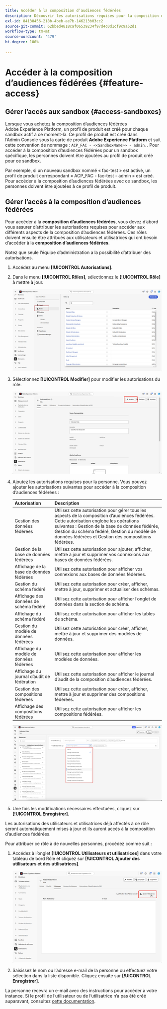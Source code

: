 ```yaml
---
title: Accéder à la composition d’audiences fédérées
description: Découvrir les autorisations requises pour la composition d’audiences fédérées
exl-id: 84138456-218b-4beb-ae7b-146213b03cc2
source-git-commit: 62bbed4818caf06539234f97d4c0d1cf9c9a52d1
workflow-type: tm+mt
source-wordcount: '479'
ht-degree: 100%

---
```


# Accéder à la composition d’audiences fédérées {#feature-access}

## Gérer l’accès aux sandbox {#access-sandboxes}

Lorsque vous achetez la composition d’audiences fédérées Adobe Experience Platform, un profil de produit est créé pour chaque sandbox actif à ce moment-là. Ce profil de produit est créé dans l’Admin Console sous la carte de produit **Adobe Experience Platform** et suit cette convention de nommage : `ACP_FAC - <<SandboxName>> - admin.`. Pour accéder à la composition d’audiences fédérées pour un sandbox spécifique, les personnes doivent être ajoutées au profil de produit créé pour ce sandbox.

Par exemple, si un nouveau sandbox nommé « fac-test » est activé, un profil de produit correspondant « ACP_FAC - fac-test - admin » est créé. Pour accéder à la composition d’audiences fédérées avec ce sandbox, les personnes doivent être ajoutées à ce profil de produit.

## Gérer l’accès à la composition d’audiences fédérées

Pour accéder à la **composition d’audiences fédérées**, vous devez d’abord vous assurer d’attribuer les autorisations requises pour accéder aux différents aspects de la composition d’audiences fédérées. Ces rôles doivent ensuite être attribués aux utilisateurs et utilisatrices qui ont besoin d’accéder à la **composition d’audiences fédérées**.

Notez que seule l’équipe d’administration a la possibilité d’attribuer des autorisations.

1. Accédez au menu **[!UICONTROL Autorisations]**.

1. Dans le menu **[!UICONTROL Rôles]**, sélectionnez le **[!UICONTROL Rôle]** à mettre à jour.

   ![](assets/access_fda_1.png)

1. Sélectionnez **[!UICONTROL Modifier]** pour modifier les autorisations du rôle.

   ![](assets/access_fda_2.png)

1. Ajoutez les autorisations requises pour la personne. Vous pouvez ajouter les autorisations suivantes pour accéder à la composition d’audiences fédérées :

   | Autorisation | Description |
   | ---------- | ----------- |
   | Gestion des données fédérées | Utilisez cette autorisation pour gérer tous les aspects de la composition d’audiences fédérées. Cette autorisation englobe les opérations suivantes : Gestion de la base de données fédérée, Gestion du schéma fédéré, Gestion du modèle de données fédérées et Gestion des compositions fédérées. |
   | Gestion de la base de données fédérées | Utilisez cette autorisation pour ajouter, afficher, mettre à jour et supprimer vos connexions aux bases de données fédérées. |
   | Affichage de la base de données fédérées | Utilisez cette autorisation pour afficher vos connexions aux bases de données fédérées. |
   | Gestion du schéma fédéré | Utilisez cette autorisation pour créer, afficher, mettre à jour, supprimer et actualiser des schémas. |
   | Affichage des données de schéma fédéré | Utilisez cette autorisation pour afficher l’onglet de données dans la section de schéma. |
   | Affichage du schéma fédéré | Utilisez cette autorisation pour afficher les tables de schéma. |
   | Gestion du modèle de données fédérées | Utilisez cette autorisation pour créer, afficher, mettre à jour et supprimer des modèles de données. |
   | Affichage du modèle de données fédérées | Utilisez cette autorisation pour afficher les modèles de données. |
   | Affichage du journal d’audit de fédération | Utilisez cette autorisation pour afficher le journal d’audit de la composition d’audiences fédérées. |
   | Gestion des compositions fédérées | Utilisez cette autorisation pour créer, afficher, mettre à jour et supprimer des compositions fédérées. |
   | Affichage des compositions fédérées | Utilisez cette autorisation pour afficher les compositions fédérées. |

   ![](assets/permissions.png)

1. Une fois les modifications nécessaires effectuées, cliquez sur **[!UICONTROL Enregistrer]**.

Les autorisations des utilisateurs et utilisatrices déjà affectés à ce rôle seront automatiquement mises à jour et ils auront accès à la composition d’audiences fédérées.

Pour attribuer ce rôle à de nouvelles personnes, procédez comme suit :

1. Accédez à l’onglet **[!UICONTROL Utilisateurs et utilisatrices]** dans votre tableau de bord Rôle et cliquez sur **[!UICONTROL Ajouter des utilisateurs et des utilisatrices]**.

   ![](assets/access_fda_4.png)

1. Saisissez le nom ou l’adresse e-mail de la personne ou effectuez votre sélection dans la liste disponible. Cliquez ensuite sur **[!UICONTROL Enregistrer]**.

<!-- Alternatively, you can assign one of the pre-existing roles to the users, depending on what permissions they need. For more information on assigning pre-existing roles to a user, please read the [guide on managing users for a product profile](https://experienceleague.adobe.com/en/docs/experience-platform/access-control/ui/users).

| Role name | Permissions |
| --------- | ----------- |
| FAC Data Managers | <ul><li>Manage Federated Compositions</li><li>View Federated Databases</li><li>View Federated Schemas</li><li>View Federated Schema Data</li><li>View Federated Data Models</li></ul> |
| FAC Composition Managers | <ul><li>Manage Federated Compositions</li></ul> |
| FAC Administrators | <ul><li>Manage Federated Data</li></ul> | -->

La personne recevra un e-mail avec des instructions pour accéder à votre instance. Si le profil de l’utilisateur ou de l’utilisatrice n’a pas été créé auparavant, consultez [cette documentation](https://experienceleague.adobe.com/fr/docs/experience-platform/access-control/abac/permissions-ui/users).
